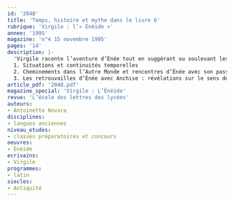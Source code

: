 ```yaml
---
id: '2048'
title: 'Temps, histoire et mythe dans le livre 6'
rubrique: 'Virgile : l’« Énéide »'
annee: '1995'
magazine: 'n°4 15 novembre 1995'
pages: '14'
description: |-
  'Virgile raconte l’aventure d’Énée tout en suggérant ou soulevant les questions connexes sur le sens des choses, et pour Virgile la quête du sens impose une rétrospective et une perspective à travers le temps…
  1. Situations et continuités temporelles
  2. Cheminements dans l’Autre Monde et rencontres d’Énée avec son passé
  3. Les retrouvailles d’Énée avec Anchise : révélations sur le sens de la vie et sur l’histoire de la future Rome'
article_pdf: '2048.pdf'
magazine_special: 'Virgile : L’Énéide'
revue: 'L’école des lettres des lycées'
auteurs:
- Antoinette Novara
disciplines:
- langues anciennes
niveau_etudes:
- classes préparatoires et concours
oeuvres:
- Énéide
ecrivains:
- Virgile
programmes:
- latin
siecles:
- Antiquité
---
```

